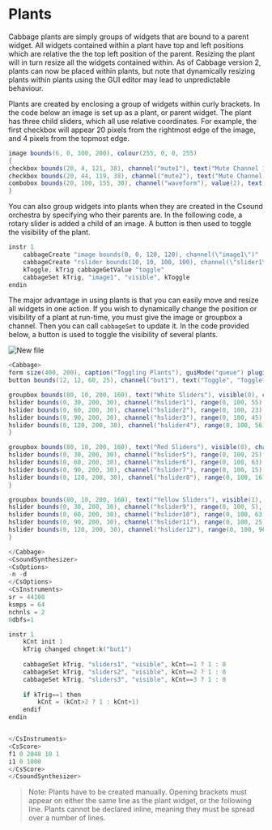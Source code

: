 # Plants

Cabbage plants are simply groups of widgets that are bound to a parent widget. All widgets contained within a plant have top and left positions which are relative the the top left position of the parent. Resizing the plant will in turn resize all the widgets contained within. As of Cabbage version 2, plants can now be placed within plants, but note that dynamically resizing plants within plants using the GUI editor may lead to unpredictable behaviour.  

Plants are created by enclosing a group of widgets within curly brackets. In the code below an image is set up as a plant, or parent widget. The plant has three child sliders, which all use relative coordinates. For example, the first checkbox will appear 20 pixels from the rightmost edge of the image, and 4 pixels from the topmost edge. 

```csharp
image bounds(6, 0, 300, 200), colour(255, 0, 0, 255)
{
checkbox bounds(20, 4, 121, 38), channel("mute1"), text("Mute Channel 1")
checkbox bounds(20, 44, 119, 38), channel("mute2"), text("Mute Channel 2")
combobox bounds(20, 100, 155, 30), channel("waveform"), value(2), text("Sine", "Square", "Sawtooth") 
}
``` 

You can also group widgets into plants when they are created in the Csound orchestra by specifying who their parents are. In the following code, a rotary slider is added a child of an image. A button is then used to toggle the visibility of the plant.

```csharp
instr 1
    cabbageCreate "image bounds(0, 0, 120, 120), channel(\"image1\")"
    cabbageCreate "rslider bounds(10, 10, 100, 100), channel(\"slider1\"), parent(\"image1\")"
    kToggle, kTrig cabbageGetValue "toggle"
    cabbageSet kTrig, "image1", "visible", kToggle
endin
```


The major advantage in using plants is that you can easily move and resize all widgets in one action. If you wish to dynamically change the position or visibility of a plant at run-time, you must give the image or groupbox a channel. Then you can call `cabbageSet` to update it. In the code provided below, a button is used to toggle the visibility of several plants. 

![New file](images/toggling_plants.gif)

```csharp
<Cabbage>
form size(400, 200), caption("Toggling Plants"), guiMode("queue") pluginId("plu1"), guiRefresh(10)
button bounds(12, 12, 60, 25), channel("but1"), text("Toggle", "Toggle")

groupbox bounds(80, 10, 200, 160), text("White Sliders"), visible(0), channel("group1"){
hslider bounds(0, 30, 200, 30), channel("hslider1"), range(0, 100, 55), colour("white")
hslider bounds(0, 60, 200, 30), channel("hslider2"), range(0, 100, 23), colour("white")
hslider bounds(0, 90, 200, 30), channel("hslider3"), range(0, 100, 45), colour("white")
hslider bounds(0, 120, 200, 30), channel("hslider4"), range(0, 100, 56), colour("white")
}

groupbox bounds(80, 10, 200, 160), text("Red Sliders"), visible(0), channel("group2"){
hslider bounds(0, 30, 200, 30), channel("hslider5"), range(0, 100, 25), colour("red")
hslider bounds(0, 60, 200, 30), channel("hslider6"), range(0, 100, 63), colour("red")
hslider bounds(0, 90, 200, 30), channel("hslider7"), range(0, 100, 15), colour("red")
hslider bounds(0, 120, 200, 30), channel("hslider8"), range(0, 100, 16), colour("red")
}

groupbox bounds(80, 10, 200, 160), text("Yellow Sliders"), visible(1), channel("group3"){
hslider bounds(0, 30, 200, 30), channel("hslider9"), range(0, 100, 5), colour("yellow")
hslider bounds(0, 60, 200, 30), channel("hslider10"), range(0, 100, 63), colour("yellow")
hslider bounds(0, 90, 200, 30), channel("hslider11"), range(0, 100, 25), colour("yellow")
hslider bounds(0, 120, 200, 30), channel("hslider12"), range(0, 100, 96), colour("yellow")
}

</Cabbage>
<CsoundSynthesizer>
<CsOptions>
-n -d
</CsOptions>
<CsInstruments>
sr = 44100
ksmps = 64
nchnls = 2
0dbfs=1

instr 1
	kCnt init 1
	kTrig changed chnget:k("but1") 
	
    cabbageSet kTrig, "sliders1", "visible", kCnt==1 ? 1 : 0
    cabbageSet kTrig, "sliders2", "visible", kCnt==2 ? 1 : 0
    cabbageSet kTrig, "sliders3", "visible", kCnt==3 ? 1 : 0
		
	if kTrig==1 then
	    kCnt = (kCnt>2 ? 1 : kCnt+1)
	endif
endin


</CsInstruments>  
<CsScore>
f1 0 2048 10 1 
i1 0 1000
</CsScore>
</CsoundSynthesizer>
```

> Note: Plants have to be created manually. Opening brackets must appear on either the same line as the plant widget, or the following line. Plants cannot be declared inline, meaning they must be spread over a number of lines. 
